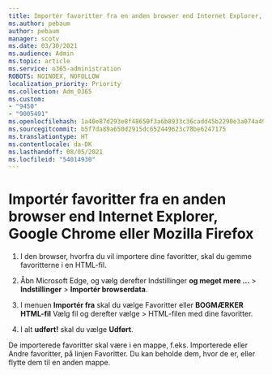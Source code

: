 ```yaml
---
title: Importér favoritter fra en anden browser end Internet Explorer, Google Chrome eller Mozilla Firefox
ms.author: pebaum
author: pebaum
manager: scotv
ms.date: 03/30/2021
ms.audience: Admin
ms.topic: article
ms.service: o365-administration
ROBOTS: NOINDEX, NOFOLLOW
localization_priority: Priority
ms.collection: Adm_O365
ms.custom:
- "9450"
- "9005491"
ms.openlocfilehash: 1a40e87d293e8f48650f3a6b8933c36cadd45b2290e3a074a499c964a274d59b
ms.sourcegitcommit: b5f7da89a650d2915dc652449623c78be6247175
ms.translationtype: HT
ms.contentlocale: da-DK
ms.lasthandoff: 08/05/2021
ms.locfileid: "54014930"
---
```

# <a name="import-favorites-from-a-browser-other-than-internet-explorer-google-chrome-or-mozilla-firefox"></a>Importér favoritter fra en anden browser end Internet Explorer, Google Chrome eller Mozilla Firefox

1. I den browser, hvorfra du vil importere dine favoritter, skal du gemme favoritterne i en HTML-fil.

1. Åbn Microsoft Edge, og vælg derefter Indstillinger **og meget mere ...**  >  **Indstillinger**  >  **Importér browserdata**.

1. I menuen **Importér fra** skal du vælge Favoritter eller **BOGMÆRKER HTML-fil** Vælg fil og derefter vælge  >  HTML-filen med dine favoritter.

1. I alt **udført!** skal du vælge **Udført**.

De importerede favoritter skal være i en mappe, f.eks. Importerede eller Andre favoritter, på linjen Favoritter. Du kan beholde dem, hvor de er, eller flytte dem til en anden mappe.